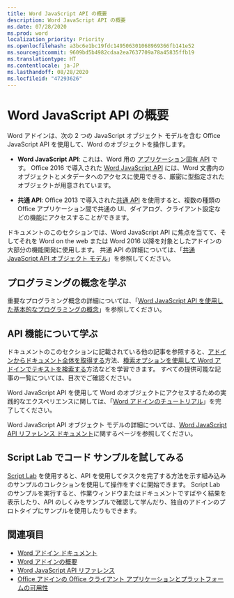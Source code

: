 ```yaml
---
title: Word JavaScript API の概要
description: Word JavaScript API の概要
ms.date: 07/28/2020
ms.prod: word
localization_priority: Priority
ms.openlocfilehash: a3bc6e1bc19fdc149506301068969366fb141e52
ms.sourcegitcommit: 9609bd5b4982cdaa2ea7637709a78a45835ffb19
ms.translationtype: HT
ms.contentlocale: ja-JP
ms.lasthandoff: 08/28/2020
ms.locfileid: "47293626"
---
```

# <a name="word-javascript-api-overview"></a>Word JavaScript API の概要

Word アドインは、次の 2 つの JavaScript オブジェクト モデルを含む Office JavaScript API を使用して、Word のオブジェクトを操作します。

* **Word JavaScript API**: これは、Word 用の [アプリケーション固有 API](../../develop/application-specific-api-model.md) です。 Office 2016 で導入された [Word JavaScript API](/javascript/api/word) には、Word 文書内のオブジェクトとメタデータへのアクセスに使用できる、厳密に型指定されたオブジェクトが用意されています。

* **共通 API**: Office 2013 で導入された[共通 API](/javascript/api/office) を使用すると、複数の種類の Office アプリケーション間で共通の UI、ダイアログ、クライアント設定などの機能にアクセスすることができます。

ドキュメントのこのセクションでは、Word JavaScript API に焦点を当てて、そしてそれを Word on the web または Word 2016 以降を対象としたアドインの大部分の機能開発に使用します。 共通 API の詳細については、「[共通 JavaScript API オブジェクト モデル](../../develop/office-javascript-api-object-model.md)」を参照してください。

## <a name="learn-programming-concepts"></a>プログラミングの概念を学ぶ

重要なプログラミング概念の詳細については、「[Word JavaScript API を使用した基本的なプログラミングの概念](../../word/word-add-ins-core-concepts.md)」を参照してください。

## <a name="learn-about-api-capabilities"></a>API 機能について学ぶ

ドキュメントのこのセクションに記載されている他の記事を参照すると、[アドインからドキュメント全体を取得する](../../word/get-the-whole-document-from-an-add-in-for-word.md)方法、[検索オプションを使用して Word アドインでテキストを検索する](../../word/search-option-guidance.md)方法などを学習できます。 すべての提供可能な記事の一覧については、目次でご確認ください。

Word JavaScript API を使用して Word のオブジェクトにアクセスするための実践的なエクスペリエンスに関しては、「[Word アドインのチュートリアル](../../tutorials/word-tutorial.md)」を完了してください。

Word JavaScript API オブジェクト モデルの詳細については、[Word JavaScript API リファレンス ドキュメント](/javascript/api/word)に関するページを参照してください。

## <a name="try-out-code-samples-in-script-lab"></a>Script Lab でコード サンプルを試してみる

[Script Lab](../../overview/explore-with-script-lab.md) を使用すると、API を使用してタスクを完了する方法を示す組み込みのサンプルのコレクションを使用して操作をすぐに開始できます。 Script Lab のサンプルを実行すると、作業ウィンドウまたはドキュメントですばやく結果を表示したり、API のしくみをサンプルで確認して学んだり、独自のアドインのプロトタイプにサンプルを使用したりもできます。

## <a name="see-also"></a>関連項目

* [Word アドイン ドキュメント](../../word/index.yml)
* [Word アドインの概要](../../word/word-add-ins-programming-overview.md)
* [Word JavaScript API リファレンス](/javascript/api/word)
* [Office アドインの Office クライアント アプリケーションとプラットフォームの可用性](../../overview/office-add-in-availability.md)
